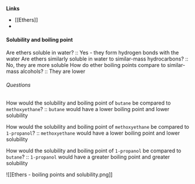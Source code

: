 **Links**
- [[Ethers]] 
- 


#### Solubility and boiling point
Are ethers soluble in water? :: Yes - they form hydrogen bonds with the water
Are ethers similarly soluble in water to similar-mass hydrocarbons? :: No, they are more soluble
How do ether boiling points compare to similar-mass alcohols? :: They are lower

###### Questions
How would the solubility and boiling point of `butane` be compared to `methoxyethane`? :: `butane` would have a lower boiling point and lower solubility

How would the solubility and boiling point of `methoxyethane` be compared to `1-propanol`? :: `methoxyethane` would have a lower boiling point and lower solubility

How would the solubility and boiling point of `1-propanol` be compared to `butane`? :: `1-propanol` would have a greater boiling point and greater solubility



![[Ethers - boiling points and solubility.png]]

